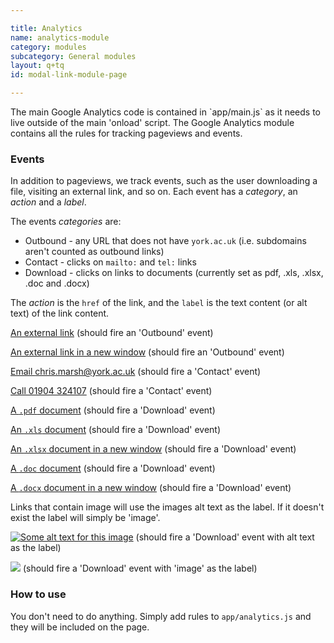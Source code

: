 ```yaml
---

title: Analytics
name: analytics-module
category: modules
subcategory: General modules
layout: q+tq
id: modal-link-module-page

---
```


<p class="lead">The main Google Analytics code is contained in `app/main.js` as it needs to live outside of the main 'onload' script. The Google Analytics module contains all the rules for tracking pageviews and events.</p>

### Events

In addition to pageviews, we track events, such as the user downloading a file, visiting an external link, and so on. Each event has a _category_, an _action_ and a _label_.

The events _categories_ are:

* Outbound - any URL that does not have `york.ac.uk` (i.e. subdomains aren't counted as outbound links)
* Contact - clicks on `mailto:` and `tel:` links
* Download - clicks on links to documents (currently set as pdf, .xls, .xlsx, .doc and .docx)

The _action_ is the `href` of the link, and the `label` is the text content (or alt text) of the link content.

<a href="https://www.google.com">An external link</a> (should fire an 'Outbound' event)

<a href="https://www.google.com" target="_blank">An external link in a new window</a> (should fire an 'Outbound' event)

<a href="mailto:chris.marsh@york.ac.uk">Email chris.marsh@york.ac.uk</a> (should fire a 'Contact' event)

<a href="tel:01904324107">Call 01904 324107</a> (should fire a 'Contact' event)

<a href="media/test.pdf">A `.pdf` document</a> (should fire a 'Download' event)

<a href="media/test.xls">An `.xls` document</a> (should fire a 'Download' event)

<a href="media/test.xlsx" target="_blank">An `.xlsx` document in a new window</a> (should fire a 'Download' event)

<a href="media/test.doc">A `.doc` document</a> (should fire a 'Download' event)

<a href="media/test.docx" target="_blank">A `.docx` document in a new window</a> (should fire a 'Download' event)

Links that contain image will use the images alt text as the label. If it doesn't exist the label will simply be 'image'.

<a href="http://lorempixel.com/1000/1000/food/1"><img src="http://lorempixel.com/100/100/food/1" alt="Some alt text for this image"></a> (should fire a 'Download' event with alt text as the label)

<a href="http://lorempixel.com/1000/1000/food/2"><img src="http://lorempixel.com/100/100/food/2"></a> (should fire a 'Download' event with 'image' as the label)

### How to use

You don't need to do anything. Simply add rules to `app/analytics.js` and they will be included on the page.